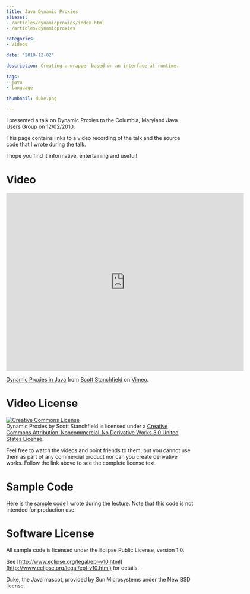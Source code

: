 ```yaml
---
title: Java Dynamic Proxies
aliases:
- /articles/dynamicproxies/index.html
- /articles/dynamicproxies

categories:
- Videos

date: "2010-12-02"

description: Creating a wrapper based on an interface at runtime.

tags:
- java
- language

thumbnail: duke.png

---
```

I presented a talk on Dynamic Proxies to the Columbia, Maryland Java Users Group on 12/02/2010.

<!--more-->

This page contains links to a video recording of the talk and the source code that I wrote during the talk.

I hope you find it informative, entertaining and useful!

# Video

<iframe src="https://player.vimeo.com/video/17426779" width="640" height="480" frameborder="0" webkitallowfullscreen mozallowfullscreen allowfullscreen></iframe>
<p><a href="https://vimeo.com/17426779">Dynamic Proxies in Java</a> from <a href="https://vimeo.com/user566590">Scott Stanchfield</a> on <a href="https://vimeo.com">Vimeo</a>.</p>

# Video License

[![Creative Commons License](http://i.creativecommons.org/l/by-nc-nd/3.0/us/88x31.png)](http://creativecommons.org/licenses/by-nc-nd/3.0/us/)  
Dynamic Proxies by Scott Stanchfield is licensed under a [Creative Commons Attribution-Noncommercial-No Derivative Works 3.0 United States License](http://creativecommons.org/licenses/by-nc-nd/3.0/us/).  
  
Feel free to watch the videos and point friends to them, but you cannot use them as part of any commercial product nor can you create derivative works. Follow the link above to see the complete license text.

# Sample Code

Here is the [sample code](cmjug-dynamic-proxies.zip) I wrote during the lecture. Note that this code is not intended for production use.

# Software License

All sample code is licensed under the Eclipse Public License, version 1.0.

See [http://www.eclipse.org/legal/epl-v10.html](http://www.eclipse.org/legal/epl-v10.html) for details.

Duke, the Java mascot, provided by Sun Microsystems under the New BSD license.